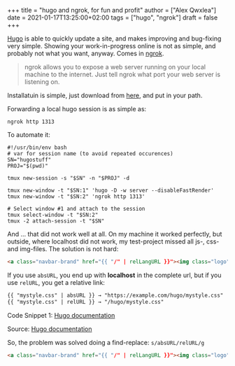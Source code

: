 +++
title = "hugo and ngrok, for fun and profit"
author = ["Alex Qwxlea"]
date = 2021-01-17T13:25:00+02:00
tags = ["hugo", "ngrok"]
draft = false
+++

[Hugo](https://gohugo.io/documentation/) is able to quickly update a site, and makes improving and bug-fixing very simple. Showing your work-in-progress online is not as simple, and probably not what you want, anyway. Comes in [ngrok](https://ngrok.com/).

> ngrok allows you to expose a web server running on your local machine to the internet. Just tell ngrok what port your web server is listening on.

Installatuin is simple, just download from [here](https://ngrok.com/download), and put in your path.

Forwarding a local hugo session is as simple as:

```shell
ngrok http 1313
```

To automate it:

```shell
#!/usr/bin/env bash
# var for session name (to avoid repeated occurences)
SN="hugostuff"
PROJ="$(pwd)"

tmux new-session -s "$SN" -n "$PROJ" -d

tmux new-window -t "$SN:1" 'hugo -D -w server --disableFastRender'
tmux new-window -t "$SN:2" 'ngrok http 1313'

# Select window #1 and attach to the session
tmux select-window -t "$SN:2"
tmux -2 attach-session -t "$SN"
```

And ... that did not work well at all. On my machine it worked perfectly, but outside, where localhost did not work, my test-project missed all js-, css- and img-files. The solution is not hard:

```html
<a class="navbar-brand" href="{{ "/" | relLangURL }}"><img class="logo" src="{{ "img/logo.jpeg" | absURL }}" alt="{{ .Site.Title }}"></a>
```

If you use `absURL`, you end up with ****localhost**** in the complete url, but if you use `relURL`, you get a relative link:

```html
{{ "mystyle.css" | absURL }} → "https://example.com/hugo/mystyle.css"
{{ "mystyle.css" | relURL }} → "/hugo/mystyle.css"
```

<div class="src-block-caption">
  <span class="src-block-number">Code Snippet 1</span>:
  <a href="https://gohugo.io/functions/absurl/">Hugo documentation</a>
</div>

Source: [Hugo documentation](https://gohugo.io/functions/absurl/)

So, the problem was solved doing a find-replace: `s/absURL/relURL/g`

```html
<a class="navbar-brand" href="{{ "/" | relLangURL }}"><img class="logo" src="{{ "img/logo.jpeg" | relURL }}" alt="{{ .Site.Title }}"></a>
```
